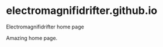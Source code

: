 # electromagnifidrifter.github.io
Electromagnifidrifter home page

Amazing home page.  

  
  
  
      
          
                
        
          
  
          

  
  
    

        
  

    
    
    

  
  



    
  

  

  
    
  
  


    
    





    
  

  
  
  

  
  


     









  









